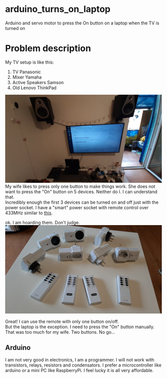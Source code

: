 # arduino_turns_on_laptop
Arduino and servo motor to press the On button on a laptop when the TV is turned on

# Problem description

My TV setup is like this:
1. TV Panasonic
2. Mixer Yamaha
3. Active Speakers Samson
4. Old Lenovo ThinkPad

![TV_setup](images/TV_setup.jpg)  
My wife likes to press only one button to make things work. She does not want to press the "On" button on 5 devices. Neither do I. I can understand that.  
Incredibly enough the first 3 devices can be turned on and off just with the power socket.
I have a "smart" power socket with remote control over 433MHz similar to [this](  
https://www.amazon.it/deleyCON-prese-radio-Bianco-230-00V/dp/B074VV3T91/ref=pd_day0_79_1/258-7752702-2003723?_encoding=UTF8&pd_rd_i=B074VV3T91&pd_rd_r=bfca3e6c-c195-4fac-bd37-163603320a3d&pd_rd_w=jjQo3&pd_rd_wg=xFWr9&pf_rd_p=7d5a19b1-29b8-4833-bb91-8b454e183d9f&pf_rd_r=HN8XDY11J2Y5AQQVX8ZQ&psc=1&refRID=HN8XDY11J2Y5AQQVX8ZQ).  

ok. I am hoarding them. Don't judge.  
![remote_433MHz](images/remote_433MHz.jpg)


Great! I can use the remote with only one button on/off.  
But the laptop is the exception. I need to press the "On" button manually.  
That was too much for my wife. Two buttons. No go...  

## Arduino

I am not very good in electronics, I am a programmer. I will not work with transistors, relays, resistors and condensators. I prefer a microcontroller like arduino or a mini PC like RaspberryPi. I feel lucky it is all very affordable.  
